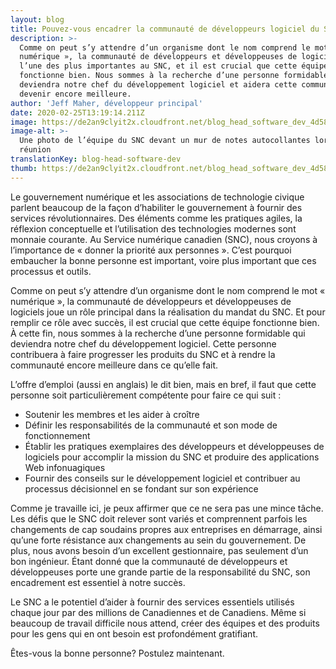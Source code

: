 ```yaml
---
layout: blog
title: Pouvez-vous encadrer la communauté de développeurs logiciel du SNC?
description: >-
  Comme on peut s’y attendre d’un organisme dont le nom comprend le mot «
  numérique », la communauté de développeurs et développeuses de logiciels est
  l’une des plus importantes au SNC, et il est crucial que cette équipe
  fonctionne bien. Nous sommes à la recherche d’une personne formidable qui
  deviendra notre chef du développement logiciel et aidera cette communauté à
  devenir encore meilleure.
author: 'Jeff Maher, développeur principal'
date: 2020-02-25T13:19:14.211Z
image: https://de2an9clyit2x.cloudfront.net/blog_head_software_dev_4d582ff210.jpg
image-alt: >-
  Une photo de l’équipe du SNC devant un mur de notes autocollantes lors d’une
  réunion
translationKey: blog-head-software-dev
thumb: https://de2an9clyit2x.cloudfront.net/blog_head_software_dev_4d582ff210.jpg
---
```

Le gouvernement numérique et les associations de technologie civique parlent beaucoup de la façon d’habiliter le gouvernement à fournir des services révolutionnaires. Des éléments comme les pratiques agiles, la réflexion conceptuelle et l’utilisation des technologies modernes sont monnaie courante. Au Service numérique canadien (SNC), nous croyons à l’importance de « donner la priorité aux personnes ». C’est pourquoi embaucher la bonne personne est important, voire plus important que ces processus et outils.

Comme on peut s’y attendre d’un organisme dont le nom comprend le mot « numérique », la communauté de développeurs et développeuses de logiciels joue un rôle principal dans la réalisation du mandat du SNC. Et pour remplir ce rôle avec succès, il est crucial que cette équipe fonctionne bien. À cette fin, nous sommes à la recherche d’une personne formidable qui deviendra notre chef du développement logiciel. Cette personne contribuera à faire progresser les produits du SNC et à rendre la communauté encore meilleure dans ce qu’elle fait.

L’offre d’emploi (aussi en anglais) le dit bien, mais en bref, il faut que cette personne soit particulièrement compétente pour faire ce qui suit :

* Soutenir les membres et les aider à croître
* Définir les responsabilités de la communauté et son mode de fonctionnement
* Établir les pratiques exemplaires des développeurs et développeuses de logiciels pour accomplir la mission du SNC et produire des applications Web infonuagiques
* Fournir des conseils sur le développement logiciel et contribuer au processus décisionnel en se fondant sur son expérience

Comme je travaille ici, je peux affirmer que ce ne sera pas une mince tâche. Les défis que le SNC doit relever sont variés et comprennent parfois les changements de cap soudains propres aux entreprises en démarrage, ainsi qu’une forte résistance aux changements au sein du gouvernement. De plus, nous avons besoin d’un excellent gestionnaire, pas seulement d’un bon ingénieur. Étant donné que la communauté de développeurs et développeuses porte une grande partie de la responsabilité du SNC, son encadrement est essentiel à notre succès.

Le SNC a le potentiel d’aider à fournir des services essentiels utilisés chaque jour par des millions de Canadiennes et de Canadiens. Même si beaucoup de travail difficile nous attend, créer des équipes et des produits pour les gens qui en ont besoin est profondément gratifiant.

Êtes-vous la bonne personne? Postulez maintenant.

